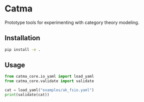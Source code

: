 # Catma

Prototype tools for experimenting with category theory modeling.

## Installation

```bash
pip install -e .
```

## Usage

```python
from catma_core.io_yaml import load_yaml
from catma_core.validate import validate

cat = load_yaml("examples/ak_fsio.yaml")
print(validate(cat))
```
